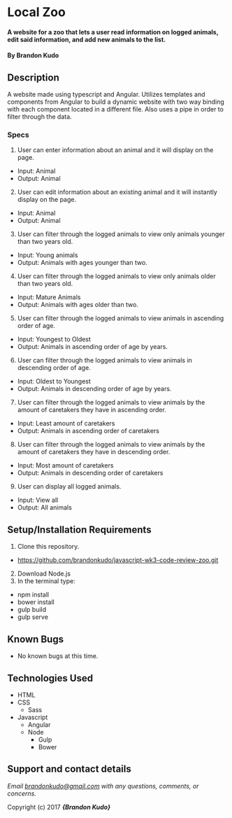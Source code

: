 # Local Zoo

#### A website for a zoo that lets a user read information on logged animals, edit said information, and add new animals to the list.

#### By **Brandon Kudo**

## Description
A website made using typescript and Angular.  Utilizes templates and components from Angular to build a dynamic website with two way binding with each component located in a different file.  Also uses a pipe in order to filter through the data.

### Specs
1. User can enter information about an animal and it will display on the page.
  * Input: Animal
  * Output: Animal
2. User can edit information about an existing animal and it will instantly display on the page.
  * Input: Animal
  * Output: Animal
3. User can filter through the logged animals to view only animals younger than two years old.
  * Input: Young animals
  * Output: Animals with ages younger than two.
4. User can filter through the logged animals to view only animals older than two years old.
  * Input: Mature Animals
  * Output: Animals with ages older than two.
5. User can filter through the logged animals to view animals in ascending order of age.
  * Input: Youngest to Oldest
  * Output: Animals in ascending order of age by years.
6. User can filter through the logged animals to view animals in descending order of age.
  * Input: Oldest to Youngest
  * Output: Animals in descending order of age by years.
7. User can filter through the logged animals to view animals by the amount of caretakers they have in ascending order.
  * Input: Least amount of caretakers
  * Output: Animals in ascending order of caretakers
8. User can filter through the logged animals to view animals by the amount of caretakers they have in descending order.
  * Input: Most amount of caretakers
  * Output: Animals in descending order of caretakers
9. User can display all logged animals.
  * Input: View all
  * Output: All animals


## Setup/Installation Requirements

1. Clone this repository.
  * https://github.com/brandonkudo/javascript-wk3-code-review-zoo.git
2. Download Node.js
3. In the terminal type:
  * npm install
  * bower install
  * gulp build
  * gulp serve

## Known Bugs
* No known bugs at this time.

## Technologies Used
* HTML
* CSS
  * Sass
* Javascript
  * Angular
  * Node
    * Gulp
    * Bower

## Support and contact details

_Email brandonkudo@gmail.com with any questions, comments, or concerns._



Copyright (c) 2017 **_{Brandon Kudo}_**
